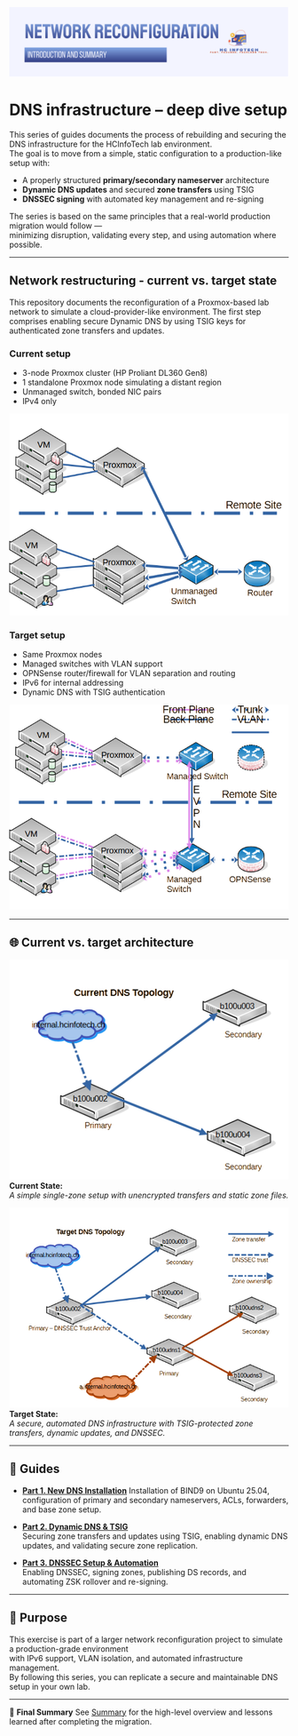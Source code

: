 ![DNS Setup introduction and summary](../common/images/dns-redesign-introduction-banner.png)

# DNS infrastructure – deep dive setup

This series of guides documents the process of rebuilding and securing the DNS infrastructure for the HCInfoTech lab environment.  
The goal is to move from a simple, static configuration to a production-like setup with:

- A properly structured **primary/secondary nameserver** architecture
- **Dynamic DNS updates** and secured **zone transfers** using TSIG
- **DNSSEC signing** with automated key management and re-signing

The series is based on the same principles that a real-world production migration would follow —  
minimizing disruption, validating every step, and using automation where possible.

---

## Network restructuring - current vs. target state

This repository documents the reconfiguration of a Proxmox-based lab network to simulate a cloud-provider-like environment.
The first step comprises enabling secure Dynamic DNS by using TSIG keys for authenticated zone transfers and updates.

### Current setup

- 3-node Proxmox cluster (HP Proliant DL360 Gen8)
- 1 standalone Proxmox node simulating a distant region
- Unmanaged switch, bonded NIC pairs
- IPv4 only

![Current netowrk diagram](../common/images/network-current-diagram.png)

### Target setup

- Same Proxmox nodes
- Managed switches with VLAN support
- OPNSense router/firewall for VLAN separation and routing
- IPv6 for internal addressing
- Dynamic DNS with TSIG authentication

![Target network diagram](../common/images/network-to-be-diagram.png)

---

## 🌐 Current vs. target architecture

![Current state](../common/images/current-internal-dns-topology.png)
**Current State:**  
_A simple single-zone setup with unencrypted transfers and static zone files._

![Target state](../common/images/target-internal-dns-topology.png)
**Target State:**  
_A secure, automated DNS infrastructure with TSIG-protected zone transfers, dynamic updates, and DNSSEC._

---

## 📑 Guides

- **[Part 1. New DNS Installation](./1.%20New%20DNS%20Infrastructure/README.md)**
  Installation of BIND9 on Ubuntu 25.04, configuration of primary and secondary nameservers, ACLs, forwarders, and base zone setup.

- **[Part 2. Dynamic DNS & TSIG](./2.%20Add%20DDNS%20to%20current%20setup/README.md)**  
  Securing zone transfers and updates using TSIG, enabling dynamic DNS updates, and validating secure zone replication.

- **[Part 3. DNSSEC Setup & Automation](./3.%20DNSSEC%20Configuration/README.md)**  
  Enabling DNSSEC, signing zones, publishing DS records, and automating ZSK rollover and re-signing.

---

## 🎯 Purpose

This exercise is part of a larger network reconfiguration project to simulate a production-grade environment  
with IPv6 support, VLAN isolation, and automated infrastructure management.  
By following this series, you can replicate a secure and maintainable DNS setup in your own lab.

---

🔗 **Final Summary**
See [Summary](./SUMMARY.md) for the high-level overview and lessons learned after completing the migration.
